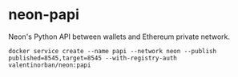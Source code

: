 # neon-papi
Neon's Python API between wallets and Ethereum private network.

`docker service create --name papi --network neon --publish published=8545,target=8545 --with-registry-auth valentinorban/neon:papi`